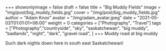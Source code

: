 +++
showonlyimage = false
draft = false
title = "Big Muddy Fields"
image = "img/post/big_muddy_fields.jpg"
cover = "/img/post/big_muddy_fields.jpg"
author = "Adam Knox"
avatar = "/img/adam_avatar.jpeg"
date = "2021-05-03T01:01:01+06:00"
weight = 0
categories = ["Photography", "Travel"]
tags = ["Photography","countryside", "sky", "saskatchewan", "big muddy", "badlands", "night", "dark", "gravel road", ]
+++
Muddy road at big muddy
<!--more-->

Such dark nights down here in south east Saskatchewan!
